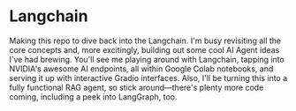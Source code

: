 # Langchain

Making this repo to dive back into the Langchain. I'm busy revisiting all the core concepts and, more excitingly, building out some cool AI Agent ideas I've had brewing. You'll see me playing around with Langchain, tapping into NVIDIA's awesome AI endpoints, all within Google Colab notebooks, and serving it up with interactive Gradio interfaces.
Also, I'll be turning this into a fully functional RAG agent, so stick around—there's plenty more code coming, including a peek into LangGraph, too.
